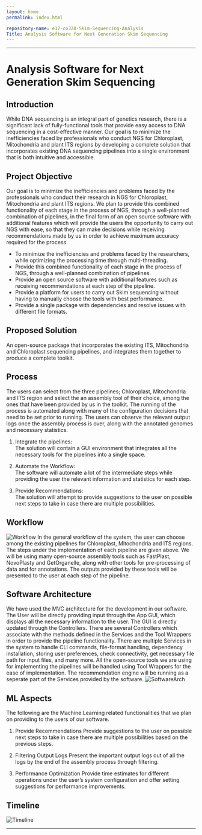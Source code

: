 ```yaml
---
layout: home
permalink: index.html

repository-name: e17-co328-Skim-Sequencing-Analysis
Title: Analysis Software for Next Generation Skim Sequencing
---
```

___
# Analysis Software for Next Generation Skim Sequencing

## Introduction

While DNA sequencing is an integral part of genetics research, there is a significant lack of fully-functional tools that provide easy access to DNA sequencing in a cost-effective manner. Our goal is to minimize the inefficiencies faced by professionals who conduct NGS for Chloroplast, Mitochondria and plant ITS regions by developing a complete solution that incorporates existing DNA sequencing pipelines into a single environment that is both intuitive and accessible.

## Project Objective
Our goal is to minimize the inefficiencies and problems faced by the professionals who conduct their research in NGS for Chloroplast, Mitochondria and plant ITS regions. We plan to provide this combined functionality of each stage in the process of NGS, through a well-planned combination of pipelines, in the final form of an open source software with additional features which will provide the users the opportunity to carry out NGS with ease, so that they can make decisions while receiving recommendations made by us in order to achieve maximum accuracy required for the process.

- To minimize the inefficiencies and problems faced by the researchers, while optimizing the processing time through multi-threading.
- Provide this combined functionality of each stage in the process of NGS, through a well-planned combination of pipelines.
- Provide an open source software with additional features such as receiving recommendations at each step of the pipeline.
- Provide a platform for users to carry out Skim sequencing without having to manually choose the tools with best performance.
- Provide  a single package with dependencies and resolve issues with different file formats.

## Proposed Solution
An open-source package that incorporates the existing ITS, Mitochondria and Chloroplast sequencing pipelines, and integrates them together to produce a complete toolkit.

## Process
The users can select from the three pipelines; Chloroplast, Mitochondria and ITS region and select the an assembly tool of their choice, among the ones that have been provided by us in the toolkit. The running of the process is automated along with many of the configuration decisions that need to be set prior to running. The users can observe the relevant output logs once the assembly process is over, along with the annotated genomes and necessary statistics.

1. Integrate the pipelines:   
The solution will contain a GUI environment that integrates all the necessary tools for the pipelines into a single space.

2. Automate the Workflow:   
The software will automate a lot of the intermediate steps while providing the user the relevant information and statistics for each step.

3. Provide Recommendations:   
The solution will attempt to provide suggestions to the user on possible next steps to take in case there are multiple possibilities.

## Workflow
![Workflow](https://github.com/cepdnaclk/e17-co328-Skim-Sequencing-Analysis/blob/main/docs/assets/img/pipelines.png)
In the general workflow of the system, the user can choose among the existing pipelines for Chloroplast, Mitochondria and ITS regions. The steps under the implementation of each pipeline are given above. We will be using many open-source assembly tools such as FastPlast, NovoPlasty and GetOrganelle, along with other tools for pre-processing of data and for annotations. The outputs provided by these tools will be presented to the user at each step of the pipeline.

## Software Architecture
We have used the MVC architecture for the development in our software. The User will be directly providing input through the App GUI, which displays all the necessary information to the user. The GUI is directly updated through the Controllers. There are several Controllers which associate with the methods defined in the Services and the Tool Wrappers in order to provide the pipeline functionality. There are multiple Services in the system to handle CLI commands, file-format handling, dependency installation, storing user preferences, check connectivity, get necessary file path for input files, and many more. All the open-source tools we are using for implementing the pipelines will be handled using Tool Wrappers for the ease of implementation. The recommendation engine will be running as a seperate part of the Services provided by the software.
![SoftwareArch](https://github.com/cepdnaclk/e17-co328-Skim-Sequencing-Analysis/blob/main/docs/assets/img/software_arch.png)


## ML Aspects
The following are the Machine Learning related functionalities that we plan on providing to the users of our software.
1. Provide Recommendations
Provide suggestions to the user on possible next steps to take in case there are multiple possibilities based on the previous steps.

2. Filtering Output Logs
Present the important output logs out of all the logs by the end of the assembly process through filtering.

3. Performance Optimization
Provide time estimates for different operations under the user’s system configuration and offer setting suggestions for performance improvements.


## Timeline
![Timeline](https://github.com/cepdnaclk/e17-co328-Skim-Sequencing-Analysis/blob/main/docs/assets/img/timeline.png)

___



